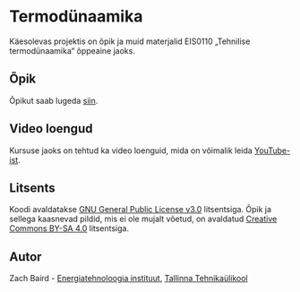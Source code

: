 # Termodünaamika
Käesolevas projektis on õpik ja muid materjalid EIS0110 &bdquo;Tehnilise termodünaamika&ldquo; õppeaine jaoks.

## Õpik
Õpikut saab lugeda [siin](https://zmeri.github.io/thermo-course/pages/termodynaamika.html).

## Video loengud
Kursuse jaoks on tehtud ka video loenguid, mida on võimalik leida [YouTube-ist](https://www.youtube.com/channel/UCd56tTqH8ZKNeSW7Elfm4kQ).

## Litsents
Koodi avaldatakse [GNU General Public License v3.0](LICENSE.txt) litsentsiga. Õpik ja sellega kaasnevad pildid, mis ei ole mujalt võetud, on avaldatud [Creative Commons BY-SA 4.0](http://creativecommons.org/licenses/by-sa/4.0/) litsentsiga.

## Autor
Zach Baird - [Energiatehnoloogia instituut](https://taltech.ee/instituut-energiatehnoloogia), [Tallinna Tehnikaülikool](https://taltech.ee/)
